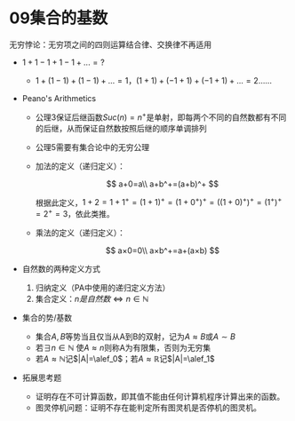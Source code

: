 # 09集合的基数

无穷悖论：无穷项之间的四则运算结合律、交换律不再适用

* $1+1-1+1-1+...=?$

  * $1+(1-1)+(1-1)+...=1$，$(1+1)+(-1+1)+(-1+1)+...=2$……

* Peano's Arithmetics 

  * 公理3保证后继函数$Suc(n)=n^+$是单射，即每两个不同的自然数都有不同的后继，从而保证自然数按照后继的顺序单调排列
  * 公理5需要有集合论中的无穷公理
  * 加法的定义（递归定义）：

    $$
    a+0=a\\ a+b^+=(a+b)^+
    $$

    根据此定义，$1+2=1+1^+=(1+1)^+=(1+0^+)^+=((1+0)^+)^+=(1^+)^+=2^+=3$，依此类推。
  * 乘法的定义（递归定义）：

    $$
    a×0=0\\
    a×b^+=a+(a×b)
    $$
* 自然数的两种定义方式

  1. 归纳定义（PA中使用的递归定义方法）
  2. 集合定义：$n是自然数\Leftrightarrow n\in \mathbb N$​
* 集合的势/基数

  * 集合$A,B$等势当且仅当从A到B的双射，记为$A\approx B$或$A\sim B$
  * 若$\exists n \in \mathbb N$ 使$A\approx n$则称A为有限集，否则为无穷集
  * 若$A\approx \mathbb N$记$|A|=\alef_0$；若$A\approx \mathbb R$记$|A|=\alef_1$

* 拓展思考题

  * 证明存在不可计算函数，即其值不能由任何计算机程序计算出来的函数。
  * 图灵停机问题：证明不存在能判定所有图灵机是否停机的图灵机。
